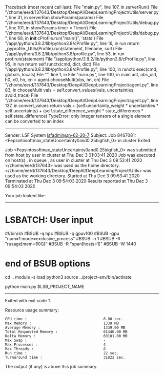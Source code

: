 Traceback (most recent call last):
  File "main.py", line 107, in <module>
    serverRun()
  File "/zhome/ee/d/137643/Desktop/DeepAI/DeepLearningProject/Utils/server.py", line 31, in serverRun
    showParams(params)
  File "/zhome/ee/d/137643/Desktop/DeepAI/DeepLearningProject/Utils/debug.py", line 101, in showParams
    timer = Timer()
  File "/zhome/ee/d/137643/Desktop/DeepAI/DeepLearningProject/Utils/debug.py", line 68, in __init__
    cProfile.run("main()", 'stats')
  File "/appl/python/3.8.2/lib/python3.8/cProfile.py", line 16, in run
    return _pyprofile._Utils(Profile).run(statement, filename, sort)
  File "/appl/python/3.8.2/lib/python3.8/profile.py", line 53, in run
    prof.run(statement)
  File "/appl/python/3.8.2/lib/python3.8/cProfile.py", line 95, in run
    return self.runctx(cmd, dict, dict)
  File "/appl/python/3.8.2/lib/python3.8/cProfile.py", line 100, in runctx
    exec(cmd, globals, locals)
  File "<string>", line 1, in <module>
  File "main.py", line 100, in main
    act, obs_old, h0, c0, hn, cn = agent.chooseMulti(obs, hn, cn)
  File "/zhome/ee/d/137643/Desktop/DeepAI/DeepLearningProject/agent.py", line 83, in chooseMulti
    vals = self.convert_values(vals, uncertainties, avoid_trace)
  File "/zhome/ee/d/137643/Desktop/DeepAI/DeepLearningProject/agent.py", line 137, in convert_values
    return vals + (self.uncertainty_weight * uncertainties * self.uncertainty) + (self.state_difference_weight * state_differences * self.state_difference)
TypeError: only integer tensors of a single element can be converted to an index

------------------------------------------------------------
Sender: LSF System <lsfadmin@n-62-20-7>
Subject: Job 8467081: <Fepsintosoftmax_stateUncertainty0and0.25bigfish_0> in cluster <dcc> Exited

Job <Fepsintosoftmax_stateUncertainty0and0.25bigfish_0> was submitted from host <n-62-30-8> by user <s183905> in cluster <dcc> at Thu Dec  3 01:03:41 2020
Job was executed on host(s) <n-62-20-7>, in queue <gpuv100>, as user <s183905> in cluster <dcc> at Thu Dec  3 09:53:41 2020
</zhome/ee/d/137643> was used as the home directory.
</zhome/ee/d/137643/Desktop/DeepAI/DeepLearningProject/Utils> was used as the working directory.
Started at Thu Dec  3 09:53:41 2020
Terminated at Thu Dec  3 09:54:03 2020
Results reported at Thu Dec  3 09:54:03 2020

Your job looked like:

------------------------------------------------------------
# LSBATCH: User input
#!/bin/sh
#BSUB -q hpc
#BSUB -q gpuv100
#BSUB -gpu "num=1:mode=exclusive_process"
#BSUB -n 1
#BSUB -R "rusage[mem=60G]"
#BSUB -R "span[hosts=1]"
#BSUB -W 1440
# end of BSUB options
cd ..
module -s load python3
source ../project-env/bin/activate

python main.py $LSB_PROJECT_NAME


------------------------------------------------------------

Exited with exit code 1.

Resource usage summary:

    CPU time :                                   6.00 sec.
    Max Memory :                                 1339 MB
    Average Memory :                             1339.00 MB
    Total Requested Memory :                     61440.00 MB
    Delta Memory :                               60101.00 MB
    Max Swap :                                   -
    Max Processes :                              4
    Max Threads :                                8
    Run time :                                   22 sec.
    Turnaround time :                            31822 sec.

The output (if any) is above this job summary.

